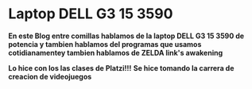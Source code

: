 # Laptop DELL G3 15 3590
**En este Blog entre comillas hablamos de la laptop DELL G3 15 3590 de potencia y tambien hablamos del programas que usamos cotidianamentey tambien hablamos de ZELDA link's awakening**

**Lo hice con los las clases de Platzi!!!**
**Se hice tomando la carrera de creacion de videojuegos**